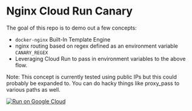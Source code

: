 Nginx Cloud Run Canary
======================

The goal of this repo is to demo out a few concepts:
- `docker-nginx` Built-In Template Engine
- nginx routing based on regex defined as an environment variable `CANARY_REGEX`
- Leveraging Cloud Run to pass in environment variables to the above flow.

Note: This concept is currently tested using public IPs but this could probably be expanded to. You can do hacky things like proxy_pass to various paths as well.


[![Run on Google Cloud](https://deploy.cloud.run/button.svg)](https://deploy.cloud.run)